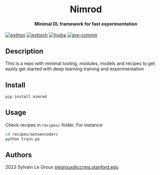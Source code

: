 
<!-- WARNING: THIS FILE WAS AUTOGENERATED! DO NOT EDIT! -->
<center>
<h1>
Nimrod
</h1>
<h4>
Minimal DL framework for fast experimentation
</h4>
</center>

[![python](https://img.shields.io/badge/-Python_3.7_%7C_3.8_%7C_3.9_%7C_3.10-blue?logo=python&logoColor=white)](https://github.com/pre-commit/pre-commit)
[![pytorch](https://img.shields.io/badge/PyTorch_1.10+-ee4c2c?logo=pytorch&logoColor=white)](https://pytorch.org/get-started/locally/)
[![hydra](https://img.shields.io/badge/Config-Hydra_1.3-89b8cd)](https://hydra.cc/)
[![pre-commit](https://img.shields.io/badge/Pre--commit-enabled-brightgreen?logo=pre-commit&logoColor=white.png)](https://github.com/pre-commit/pre-commit)

## Description

This is a repo with minimal tooling, modules, models and recipes to get
easily get started with deep learning training and experimentation

## Install

``` sh
pip install nimrod
```

## Usage

Check recipes in `recipes/` folder. For instance:

``` bash
cd recipes/autoencoder/
python train.py
```

## Authors

2023 Sylvain Le Groux <slegroux@ccrma.stanford.edu>
